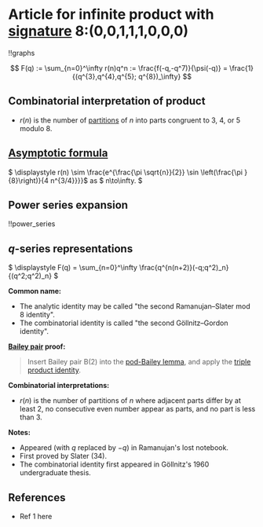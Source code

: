 # Article for infinite product with [signature](../product_signature.html) 8:(0,0,1,1,1,0,0,0)

!!graphs

$$ F(q) := \sum_{n=0}^\infty r(n)q^n := \frac{f(-q,-q^7)}{\psi(-q)} = \frac{1}{(q^{3},q^{4},q^{5}; q^{8})_\infty} $$

## Combinatorial interpretation of product

- $r(n)$ is the number of [partitions](../partitions.html#integer_partitions) of $n$ into parts congruent to 3, 4, or 5 modulo 8.

## [Asymptotic formula](../asymptotics.html)

$ \displaystyle r(n) \sim \frac{e^{\frac{\pi  \sqrt{n}}{2}} \sin \left(\frac{\pi }{8}\right)}{4 n^{3/4}}}}$ as $ n\to\infty. $

## Power series expansion

!!power_series

## $q$-series representations

$ \displaystyle F(q) = \sum_{n=0}^\infty \frac{q^{n(n+2)}(-q;q^2)_n}{(q^2;q^2)_n} $

**Common name:** 
- The analytic identity may be called "the second Ramanujan–Slater mod 8 identity".
- The combinatorial identity is called "the second Göllnitz–Gordon identity".

**[Bailey pair](../Bailey_pairs.html) proof:**
> Insert Bailey pair B(2) into the [pod-Bailey lemma](../Bailey_pairs.html#pod_Bailey_lemma), and apply the [triple product identity](../q-series.html#triple_product).

**Combinatorial interpretations:**
- $r(n)$ is the number of partitions of $n$ where adjacent parts differ by at least $2$, no consecutive even number appear as parts, and no part is less than $3$.

      
**Notes:**
- Appeared (with $q$ replaced by $-q$) in Ramanujan's lost notebook.
- First proved by Slater (34).
- The combinatorial identity first appeared in Göllnitz's 1960 undergraduate thesis.
   
## References
- Ref 1 here
